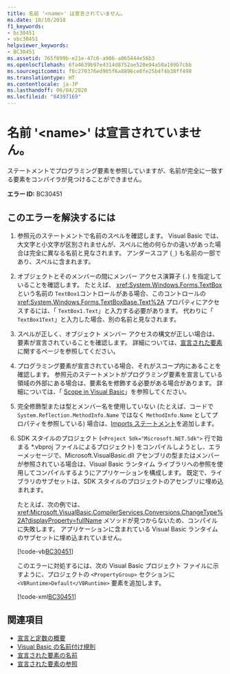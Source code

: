 ```yaml
---
title: 名前 '<name>' は宣言されていません。
ms.date: 10/10/2018
f1_keywords:
- bc30451
- vbc30451
helpviewer_keywords:
- BC30451
ms.assetid: 765f099b-e21e-47c6-a906-a065444e56b3
ms.openlocfilehash: 6fa4639b97e4314d8752ae520e94a58a189b7cbb
ms.sourcegitcommit: f8c270376ed905f6a8896ce0fe25b4f4b38ff498
ms.translationtype: HT
ms.contentlocale: ja-JP
ms.lasthandoff: 06/04/2020
ms.locfileid: "84397169"
---
```

# <a name="name-name-is-not-declared"></a>名前 '\<name>' は宣言されていません。
ステートメントでプログラミング要素を参照していますが、名前が完全に一致する要素をコンパイラが見つけることができません。  
  
 **エラー ID:** BC30451  
  
## <a name="to-correct-this-error"></a>このエラーを解決するには  
  
1. 参照元のステートメントで名前のスペルを確認します。 Visual Basic では、大文字と小文字が区別されませんが、スペルに他の何らかの違いがあった場合は完全に異なる名前と見なされます。 アンダースコア (`_`) も名前の一部であり、スペルに含まれます。  
  
2. オブジェクトとそのメンバーの間にメンバー アクセス演算子 (`.`) を指定していることを確認します。 たとえば、 <xref:System.Windows.Forms.TextBox> という名前の `TextBox1`コントロールがある場合、このコントロールの <xref:System.Windows.Forms.TextBoxBase.Text%2A> プロパティにアクセスするには、「 `TextBox1.Text`」と入力する必要があります。 代わりに「 `TextBox1Text`」と入力した場合、別の名前と見なされます。  
  
3. スペルが正しく、オブジェクト メンバー アクセスの構文が正しい場合は、要素が宣言されていることを確認します。 詳細については、[宣言された要素](../../programming-guide/language-features/declared-elements/index.md)に関するページを参照してください。  
  
4. プログラミング要素が宣言されている場合、それがスコープ内にあることを確認します。 参照元のステートメントがプログラミング要素を宣言している領域の外部にある場合は、要素名を修飾する必要がある場合があります。 詳細については、「 [Scope in Visual Basic](../../programming-guide/language-features/declared-elements/scope.md)」を参照してください。  

5. 完全修飾型または型とメンバー名を使用していない (たとえば、コードで `System.Reflection.MethodInfo.Name` ではなく `MethodInfo.Name` としてプロパティを参照している) 場合は、[Imports ステートメント](../statements/imports-statement-net-namespace-and-type.md)を追加します。

6. SDK スタイルのプロジェクト (`<Project Sdk="Microsoft.NET.Sdk">` 行で始まる \*.vbproj ファイルによるプロジェクト) をコンパイルしようとし、エラーメッセージで、Microsoft.VisualBasic.dll アセンブリの型またはメンバーが参照されている場合は、Visual Basic ランタイム ライブラリへの参照を使用してコンパイルするようにアプリケーションを構成します。 既定で、ライブラリのサブセットは、SDK スタイルのプロジェクトのアセンブリに埋め込まれます。

   たとえば、次の例では、<xref:Microsoft.VisualBasic.CompilerServices.Conversions.ChangeType%2A?displayProperty=fullName> メソッドが見つからないため、コンパイルに失敗します。 アプリケーションに含まれている Visual Basic ランタイムのサブセットに埋め込まれていません。  

   [!code-vb[BC30451](~/samples/snippets/visualbasic/language-reference/error-messages/bc30451/program1.vb?highlight=7)]

   このエラーに対処するには、次の Visual Basic プロジェクト ファイルに示すように、プロジェクトの `<PropertyGroup>` セクションに `<VBRuntime>Default</VBRuntime>` 要素を追加します。

   [!code-xml[BC30451](~/samples/snippets/visualbasic/language-reference/error-messages/bc30451/vbruntime.vbproj?highlight=6)]

## <a name="see-also"></a>関連項目

- [宣言と定数の概要](../keywords/declarations-and-constants-summary.md)
- [Visual Basic の名前付け規則](../../programming-guide/program-structure/naming-conventions.md)
- [宣言された要素の名前](../../programming-guide/language-features/declared-elements/declared-element-names.md)
- [宣言された要素の参照](../../programming-guide/language-features/declared-elements/references-to-declared-elements.md)
